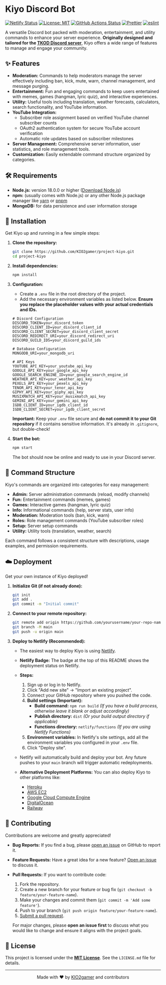 # Kiyo Discord Bot

[![Netlify Status](https://api.netlify.com/api/v1/badges/a342cd56-0c9d-4650-8a27-3bbcf1889819/deploy-status)](https://app.netlify.com/sites/kiyo-verification/deploys)
[![License: MIT](https://img.shields.io/badge/License-MIT-yellow.svg)](https://github.com/KIO2gamer/project-kiyo/blob/main/LICENSE.md)
[![GitHub Actions Status](https://github.com/KIO2gamer/project-kiyo/actions/workflows/build.yml/badge.svg)](https://github.com/KIO2gamer/project-kiyo/actions/workflows/build.yml)
[![Prettier](https://img.shields.io/badge/code_style-prettier-ff69b4.svg?style=flat-square)](https://prettier.io)
[![eslint](https://img.shields.io/badge/eslint-8.x-brightgreen.svg)](https://eslint.org/)

A versatile Discord bot packed with moderation, entertainment, and utility commands to enhance your server experience. **Originally designed and tailored for the [TKOD Discord server](https://discord.gg/y3GvzeZVJ3)**, Kiyo offers a wide range of features to manage and engage your community.

## ✨ Features

- **Moderation:** Commands to help moderators manage the server effectively including ban, kick, mute, warn, channel management, and message purging.
- **Entertainment:** Fun and engaging commands to keep users entertained with memes, games (hangman, lyric quiz), and interactive experiences.
- **Utility:** Useful tools including translation, weather forecasts, calculators, search functionality, and YouTube information.
- **YouTube Integration:**
    - Subscriber role assignment based on verified YouTube channel subscriber counts
    - OAuth2 authentication system for secure YouTube account verification
    - Automatic role updates based on subscriber milestones
- **Server Management:** Comprehensive server information, user statistics, and role management tools.
- **Customization:** Easily extendable command structure organized by categories.

## 🛠️ Requirements

- **Node.js:** version 18.0.0 or higher ([Download Node.js](https://nodejs.org/))
- **npm:** (usually comes with Node.js) or any other Node.js package manager like [yarn](https://yarnpkg.com/) or [pnpm](https://pnpm.io/)
- **MongoDB:** for data persistence and user information storage

## 🚀 Installation

Get Kiyo up and running in a few simple steps:

1.  **Clone the repository:**

    ```sh
    git clone https://github.com/KIO2gamer/project-kiyo.git
    cd project-kiyo
    ```

2.  **Install dependencies:**

    ```sh
    npm install
    ```

3.  **Configuration:**

    - Create a `.env` file in the root directory of the project.
    - Add the necessary environment variables as listed below. **Ensure you replace the placeholder values with your actual credentials and IDs.**

    ```plaintext
    # Discord Configuration
    DISCORD_TOKEN=your_discord_token
    DISCORD_CLIENT_ID=your_discord_client_id
    DISCORD_CLIENT_SECRET=your_discord_client_secret
    DISCORD_REDIRECT_URI=your_discord_redirect_uri
    DISCORD_GUILD_IDS=your_discord_guild_ids

    # Database Configuration
    MONGODB_URI=your_mongodb_uri

    # API Keys
    YOUTUBE_API_KEY=your_youtube_api_key
    GOOGLE_API_KEY=your_google_api_key
    GOOGLE_SEARCH_ENGINE_ID=your_google_search_engine_id
    WEATHER_API_KEY=your_weather_api_key
    PEXELS_API_KEY=your_pexels_api_key
    TENOR_API_KEY=your_tenor_api_key
    GIPHY_API_KEY=your_giphy_api_key
    MUSIXMATCH_API_KEY=your_musixmatch_api_key
    GEMINI_API_KEY=your_gemini_api_key
    IGDB_CLIENT_ID=your_igdb_client_id
    IGDB_CLIENT_SECRET=your_igdb_client_secret
    ```

    **Important:** Keep your `.env` file secure and **do not commit it to your Git repository** if it contains sensitive information. It's already in `.gitignore`, but double-check!

4.  **Start the bot:**

    ```sh
    npm start
    ```

    The bot should now be online and ready to use in your Discord server.

## 🤖 Command Structure

Kiyo's commands are organized into categories for easy management:

- **Admin:** Server administration commands (reload, modify channels)
- **Fun:** Entertainment commands (memes, games)
- **Games:** Interactive games (hangman, lyric quiz)
- **Info:** Informational commands (help, server stats, user info)
- **Moderation:** Moderation tools (ban, kick, warn)
- **Roles:** Role management commands (YouTube subscriber roles)
- **Setup:** Server setup commands
- **Utility:** Utility tools (translation, weather, search)

Each command follows a consistent structure with descriptions, usage examples, and permission requirements.

## ☁️ Deployment

Get your own instance of Kiyo deployed!

1.  **Initialize Git (if not already done):**

    ```sh
    git init
    git add .
    git commit -m "Initial commit"
    ```

2.  **Connect to your remote repository:**

    ```sh
    git remote add origin https://github.com/yourusername/your-repo-name.git
    git branch -M main
    git push -u origin main
    ```

3.  **Deploy to Netlify (Recommended):**

    - The easiest way to deploy Kiyo is using [Netlify](https://www.netlify.com/).
    - **Netlify Badge:** The badge at the top of this README shows the deployment status on Netlify.
    - **Steps:**

        1.  Sign up or log in to Netlify.
        2.  Click "Add new site" -> "Import an existing project".
        3.  Connect your GitHub repository where you pushed the code.
        4.  **Build settings (Important):**
            - **Build command:** `npm run build` _(If you have a build process, otherwise leave it blank or adjust accordingly)_
            - **Publish directory:** `dist` _(Or your build output directory if applicable)_
            - **Functions directory:** `netlify/functions` _(If you are using Netlify Functions)_
        5.  **Environment variables:** In Netlify's site settings, add all the environment variables you configured in your `.env` file.
        6.  Click "Deploy site".

    - Netlify will automatically build and deploy your bot. Any future pushes to your `main` branch will trigger automatic redeployments.

    - **Alternative Deployment Platforms:** You can also deploy Kiyo to other platforms like:
        - [Heroku](https://www.heroku.com/)
        - [AWS EC2](https://aws.amazon.com/ec2/)
        - [Google Cloud Compute Engine](https://cloud.google.com/compute)
        - [DigitalOcean](https://www.digitalocean.com/)
        - [Railway](https://railway.app/)

## 🤝 Contributing

Contributions are welcome and greatly appreciated!

- **Bug Reports:** If you find a bug, please [open an issue](https://github.com/KIO2gamer/project-kiyo/issues) on GitHub to report it.
- **Feature Requests:** Have a great idea for a new feature? [Open an issue](https://github.com/KIO2gamer/project-kiyo/issues) to discuss it.
- **Pull Requests:** If you want to contribute code:

    1.  Fork the repository.
    2.  Create a new branch for your feature or bug fix (`git checkout -b feature/your-feature-name`).
    3.  Make your changes and commit them (`git commit -m 'Add some feature'`).
    4.  Push to your branch (`git push origin feature/your-feature-name`).
    5.  [Submit a pull request](https://github.com/KIO2gamer/project-kiyo/pulls).

    For major changes, please **open an issue first** to discuss what you would like to change and ensure it aligns with the project goals.

## 📜 License

This project is licensed under the **[MIT License](https://github.com/KIO2gamer/project-kiyo/blob/main/LICENSE.md)**. See the `LICENSE.md` file for details.

---

<p align="center">
  Made with ❤️ by <a href="https://github.com/KIO2gamer">KIO2gamer</a> and contributors</sup></sub>
</p>
